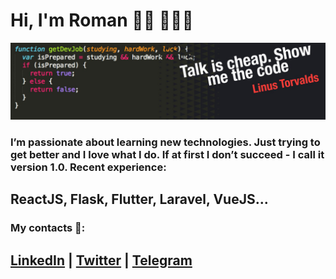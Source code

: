 # Hi, I'm Roman ✌🏾 🤦🏾‍♂️

![image](https://github.com/Yomudogly/Yomudogly/blob/master/hello.jpeg)

### I’m passionate about learning new technologies. Just trying to get better and I love what I do. If at first I don’t succeed - I call it version 1.0. Recent experience:

## ReactJS, Flask, Flutter, Laravel, VueJS...

### My contacts 📌:

## [LinkedIn](https://www.linkedin.com/in/khalnepes/) | [Twitter](https://twitter.com/Yomudogly) | [Telegram](https://telegram.me/khalnepes)
